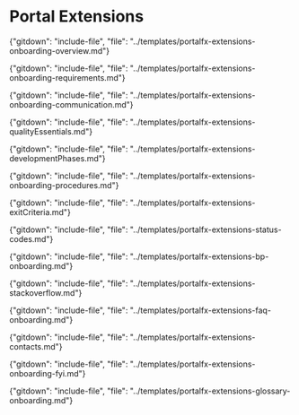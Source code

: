 # Portal Extensions 

{"gitdown": "include-file", "file": "../templates/portalfx-extensions-onboarding-overview.md"}

{"gitdown": "include-file", "file": "../templates/portalfx-extensions-onboarding-requirements.md"}

{"gitdown": "include-file", "file": "../templates/portalfx-extensions-onboarding-communication.md"}
     
{"gitdown": "include-file", "file": "../templates/portalfx-extensions-qualityEssentials.md"}

{"gitdown": "include-file", "file": "../templates/portalfx-extensions-developmentPhases.md"}
  
{"gitdown": "include-file", "file": "../templates/portalfx-extensions-onboarding-procedures.md"}
  
{"gitdown": "include-file", "file": "../templates/portalfx-extensions-exitCriteria.md"}
 
{"gitdown": "include-file", "file": "../templates/portalfx-extensions-status-codes.md"}

{"gitdown": "include-file", "file": "../templates/portalfx-extensions-bp-onboarding.md"}

{"gitdown": "include-file", "file": "../templates/portalfx-extensions-stackoverflow.md"}

{"gitdown": "include-file", "file": "../templates/portalfx-extensions-faq-onboarding.md"}
   
{"gitdown": "include-file", "file": "../templates/portalfx-extensions-contacts.md"}

{"gitdown": "include-file", "file": "../templates/portalfx-extensions-onboarding-fyi.md"}

{"gitdown": "include-file", "file": "../templates/portalfx-extensions-glossary-onboarding.md"}